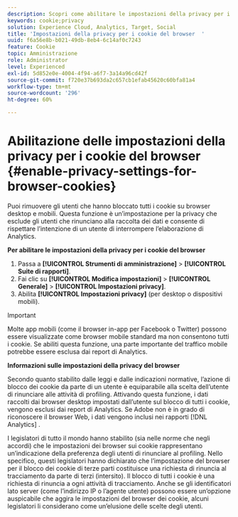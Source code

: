 ```yaml
---
description: Scopri come abilitare le impostazioni della privacy per i cookie del browser. Puoi rimuovere gli utenti che hanno bloccato tutti i cookie su browser desktop e mobili.
keywords: cookie;privacy
solution: Experience Cloud, Analytics, Target, Social
title: 'Impostazioni della privacy per i cookie del browser  '
uuid: f6a56e8b-b021-49db-8eb4-6c14af0c7243
feature: Cookie
topic: Amministrazione
role: Administrator
level: Experienced
exl-id: 5d852e0e-4004-4f94-a6f7-3a14a96cd42f
source-git-commit: f720e37b693da2c657cb1efab45620c60bfa81a4
workflow-type: tm+mt
source-wordcount: '296'
ht-degree: 60%

---
```


# Abilitazione delle impostazioni della privacy per i cookie del browser {#enable-privacy-settings-for-browser-cookies}

Puoi rimuovere gli utenti che hanno bloccato tutti i cookie su browser desktop e mobili. Questa funzione è un’impostazione per la privacy che esclude gli utenti che rinunciano alla raccolta dei dati e consente di rispettare l’intenzione di un utente di interrompere l’elaborazione di Analytics.

**Per abilitare le impostazioni della privacy per i cookie del browser**

1. Passa a **[!UICONTROL Strumenti di amministrazione]** > **[!UICONTROL Suite di rapporti]**.
1. Fai clic su **[!UICONTROL Modifica impostazioni]** > **[!UICONTROL Generale]** > **[!UICONTROL Impostazioni privacy]**.
1. Abilita **[!UICONTROL Impostazioni privacy]** (per desktop o dispositivi mobili).

>[!IMPORTANT]
>
>Molte app mobili (come il browser in-app per Facebook o Twitter) possono essere visualizzate come browser mobile standard ma non consentono tutti i cookie. Se abiliti questa funzione, una parte importante del traffico mobile potrebbe essere esclusa dai report di Analytics.

**Informazioni sulle impostazioni della privacy del browser**

Secondo quanto stabilito dalle leggi e dalle indicazioni normative, l’azione di blocco dei cookie da parte di un utente è equiparabile alla scelta dell’utente di rinunciare alle attività di profiling. Attivando questa funzione, i dati raccolti dai browser desktop impostati dall’utente sul blocco di tutti i cookie, vengono esclusi dai report di Analytics. Se Adobe non è in grado di riconoscere il browser Web, i dati vengono inclusi nei rapporti [!DNL Analytics] .

I legislatori di tutto il mondo hanno stabilito (sia nelle norme che negli accordi) che le impostazioni dei browser sui cookie rappresentano un’indicazione della preferenza degli utenti di rinunciare al profiling. Nello specifico, questi legislatori hanno dichiarato che l’impostazione del browser per il blocco dei cookie di terze parti costituisce una richiesta di rinuncia al tracciamento da parte di terzi (intersito). Il blocco di tutti i cookie è una richiesta di rinuncia a ogni attività di tracciamento. Anche se gli identificatori lato server (come l’indirizzo IP o l’agente utente) possono essere un’opzione auspicabile che aggira le impostazioni del browser dei cookie, alcuni legislatori li considerano come un’elusione delle scelte degli utenti.

